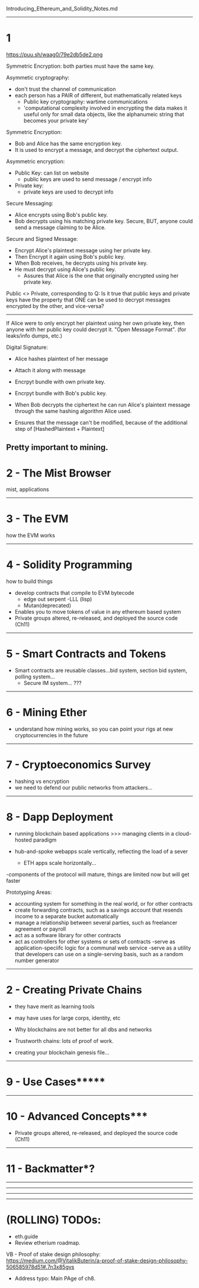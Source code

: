 Introducing_Ethereum_and_Solidity_Notes.md

----
# 1

https://puu.sh/waag0/79e2db5de2.png


Symmetric Encryption: both parties must have the same key.

Asymmetic cryptography:
  - don't trust the channel of communication
  - each person has a PAIR of different, but mathematically related keys
    - Public key cryptography: wartime communications
    - 'computational complexity involved in encrypting the data makes it useful only for small data objects, like the alphanumeic string that becomes your private key'


Symmetric Encryption:
  - Bob and Alice has the same encryption key.
  - It is used to encrypt a message, and decrypt the ciphertext output.

Asymmetric encryption:
  - Public Key: can list on website
    - public keys are used to send message / encrypt info
  - Private key: 
    - private keys are used to decrypt info

Secure Messaging: 
  - Alice encrypts using Bob's public key.
  - Bob decrypts using his matching private key.
  Secure, BUT, anyone could send a message claiming to be Alice.

Secure and Signed Message:
  - Encrypt Alice's plaintext message using her private key.
  - Then Encrypt it again using Bob's public key.
  - When Bob receives, he decrypts using his private key.
  - He must decrypt using Alice's public key.
    - Assures that Alice is the one that originally encrypted using her private key.

Public <> Private, corresponding to
  Q: Is it true that public keys and private keys have the property that ONE can be used to decrypt messages encrypted by the other, and vice-versa?

-----------

If Alice were to only encrypt her plaintext using her own private key, then anyone with her public key could decrypt it. "Open Message Format".  (for leaks/info dumps, etc.)

Digital Signature:
  - Alice hashes plaintext of her message
  - Attach it along with message
  - Encrpyt bundle with own private key.
  - Encrpyt bundle with Bob's public key.

  - When Bob decrypts the ciphertext he can run Alice's plaintext message through the same hashing algorithm Alice used. 
  - Ensures that the message can't be modified, because of the additional step of 
  [HashedPlaintext + Plaintext]

Pretty important to mining.
--------



# 2 - The Mist Browser
mist, applications


------

# 3 - The EVM
how the EVM works

------


# 4 - Solidity Programming
how to build things
  - develop contracts that compile to EVM bytecode
    - edge out serpent
    -LLL (lisp)
    - Mutan(deprecated)
  - Enables you to move tokens of value in any ethereum based system
  - Private groups altered, re-released, and deployed the source code (Ch11)

------


# 5 - Smart Contracts and Tokens
- Smart contracts are reusable classes...bid system, section bid system, polling system...
  - Secure IM system...
  ???


------


# 6 - Mining Ether
  - understand how mining works, so you can point your rigs at new cryptocurrencies in the future


------


# 7 - Cryptoeconomics Survey
- hashing vs encryption
- we need to defend our public networks from attackers...

------

# 8 - Dapp Deployment
  - running blockchain based applications >>> managing clients in a cloud-hosted paradigm

  - hub-and-spoke webapps scale vertically, reflecting the load of a sever
    - ETH apps scale horizontally...

  -components of the protocol will mature, things are limited now but will get faster

Prototyping Areas:
  - accounting system for something in the real world, or for other contracts
  - create forwarding contracts, such as a savings account that resends income to a separate bucket automatically
  - manage a relationship between several parties, such as freelancer agreement or payroll
  - act as a software library for other contracts
  - act as controllers for other systems or sets of contracts
  -serve as application-speciifc logic for a communal web service
  -serve as a utility that developers can use on a single-serving basis, such as a random number generator
------

# 2 - Creating Private Chains
  - they have merit as learning tools
  - may have uses for large corps, identity, etc

  - Why blockchains are not better for all dbs and networks


  - Trustworth chains: lots of proof of work.

  - creating your blockchain genesis file...

------

# 9 - Use Cases*****


------

# 10 - Advanced Concepts***
  - Private groups altered, re-released, and deployed the source code (Ch11)

------

# 11 - Backmatter*?

------

------
------
------



# (ROLLING) TODOs:
  - eth.guide
  - Review etherium roadmap.


VB - Proof of stake design philosophy:
https://medium.com/@VitalikButerin/a-proof-of-stake-design-philosophy-506585978d51#.7n3x85gvs


- Address typo: Main PAge of ch8.